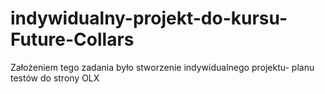 # indywidualny-projekt-do-kursu-Future-Collars
Założeniem tego zadania było stworzenie indywidualnego projektu- planu testów do strony OLX
